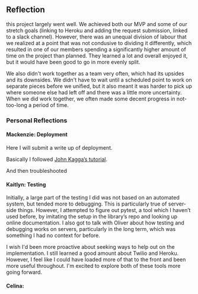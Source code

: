 ## Reflection

this project largely went well. We achieved both our MVP and some of our stretch goals (linking to Heroku and adding the request submission, linked to a slack channel). However, there was an unequal division of labour that we realized at a point that was not condusive to dividing it differently, which resulted in one of our members spending a significantly higher amount of time on the project than planned. They learned a lot and overall enjoyed it, but it would have been good to go in more evenly split.

We also didn't work together as a team very often, which had its upsides and its downsides. We didn't have to wait until a scheduled point to work on separate pieces before we unified, but it also meant it was harder to pick up where someone else had left off and there was a little more uncertainty. When we did work together, we often made some decent progress in not-too-long a period of time.

### Personal Reflections

#### Mackenzie: Deployment

Here I will submit a write up of deployment.
  
Basically I followed [John Kagga’s tutorial](https://medium.com/@johnkagga/deploying-a-python-flask-app-to-heroku-41250bda27d0).

And then troubleshooted 

#### Kaitlyn: Testing

Initially, a large part of the testing I did was not based on an automated system, but tended more to debugging. This is particularly true of server-side things. However, I attempted to figure out pytest, a tool which I haven’t used before, by imitating the setup in the library’s repo and looking up online documentation. I also got to talk with Oliver about how testing and debugging works on servers, particularly in the long term, which was something I had no context for before.

I wish I'd been more proactive about seeking ways to help out on the implementation. I still learned a good amount about Twilio and Heroku. However, I feel like I could have loaded more of that to the front and been more useful throughout. I'm excited to explore both of these tools more going forward.

#### Celina:
